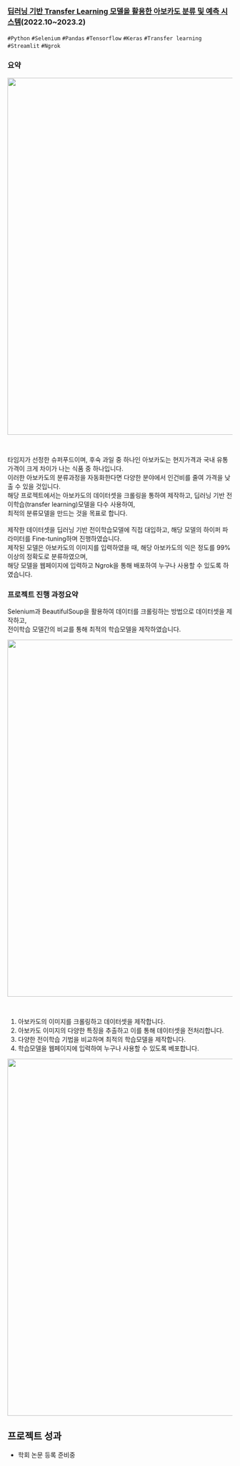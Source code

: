 ### [딥러닝 기반 Transfer Learning 모델을 활용한 아보카도 분류 및 예측 시스템](https://github.com/geeksbaek/tesla-model-3-earlybird)(2022.10~2023.2)

`#Python` `#Selenium` `#Pandas` `#Tensorflow` `#Keras` `#Transfer learning` `#Streamlit` `#Ngrok`

### 요약

<p align="center">
  <img src="https://user-images.githubusercontent.com/80941367/221216628-6896bf4c-c1dd-4579-b64b-aae75848068b.PNG" width="800">
</p></br>

타임지가 선정한 슈퍼푸드이며, 후숙 과일 중 하나인 아보카도는 현지가격과 국내 유통 가격이 크게 차이가 나는 식품 중 하나입니다.</br>
이러한 아보카도의 분류과정을 자동화한다면 다양한 분야에서 인건비를 줄여 가격을 낮출 수 있을 것입니다.<br/> 
해당 프로젝트에서는 아보카도의 데이터셋을 크롤링을 통하여 제작하고, 딥러닝 기반 전이학습(transfer learning)모델을 다수 사용하여,</br>
최적의 분류모델을 만드는 것을 목표로 합니다.<br/> 
</br>
제작한 데이터셋을 딥러닝 기반 전이학습모델에 직접 대입하고, 해당 모델의 하이퍼 파라미터를 Fine-tuning하며 진행하였습니다.<br/> 
제작된 모델은 아보카도의 이미지를 입력하였을 때, 해당 아보카도의 익은 정도를 99% 이상의 정확도로 분류하였으며, </br>
해당 모델을 웹페이지에 입력하고 Ngrok을 통해 배포하여 누구나 사용할 수 있도록 하였습니다.

### 프로젝트 진행 과정요약
Selenium과 BeautifulSoup을 활용하여 데이터를 크롤링하는 방법으로 데이터셋을 제작하고,</br>
전이학습 모델간의 비교를 통해 최적의 학습모델을 제작하였습니다.</br>

<p align="center">
  <img src="https://user-images.githubusercontent.com/80941367/221218730-2dcd46a9-a6dd-44d1-88cf-f429c5fa1661.PNG" width="800">
</p></br>

1. 아보카도의 이미지를 크롤링하고 데이터셋을 제작합니다.
2. 아보카도 이미지의 다양한 특징을 추출하고 이를 통해 데이터셋을 전처리합니다.
3. 다양한 전이학습 기법을 비교하며 최적의 학습모델을 제작합니다.
4. 학습모델을 웹페이지에 입력하여 누구나 사용할 수 있도록 베포합니다.</br>

<p align="center">
  <img src="https://user-images.githubusercontent.com/80941367/221220179-1bbf500c-d2b6-460d-9e8f-1ec3d7287939.PNG" width="800">
</p>

## 프로젝트 성과
- 학회 논문 등록 준비중
